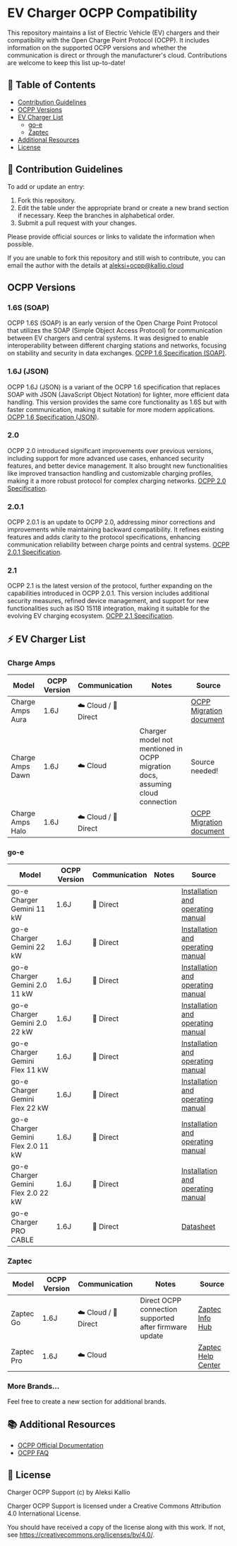 # EV Charger OCPP Compatibility

This repository maintains a list of Electric Vehicle (EV) chargers and their compatibility with the Open Charge Point Protocol (OCPP). It includes information on the supported OCPP versions and whether the communication is direct or through the manufacturer's cloud. Contributions are welcome to keep this list up-to-date!

## 📜 Table of Contents

- [Contribution Guidelines](#contribution-guidelines)
- [OCPP Versions](#ocpp-versions)
- [EV Charger List](#ev-charger-list)
  - [go-e](#go-e)
  - [Zaptec](#zaptec)
- [Additional Resources](#additional-resources)
- [License](#license)

## 📝 Contribution Guidelines

To add or update an entry:
1. Fork this repository.
2. Edit the table under the appropriate brand or create a new brand section if necessary. Keep the branches in alphabetical order.
3. Submit a pull request with your changes.

Please provide official sources or links to validate the information when possible.

If you are unable to fork this repository and still wish to contribute, you can email the author with the details at <aleksi+ocpp@kallio.cloud>

## OCPP Versions

### 1.6S (SOAP)

OCPP 1.6S (SOAP) is an early version of the Open Charge Point Protocol that utilizes the SOAP (Simple Object Access Protocol) for communication between EV chargers and central systems. It was designed to enable interoperability between different charging stations and networks, focusing on stability and security in data exchanges. [OCPP 1.6 Specification (SOAP)](https://www.openchargealliance.org/protocols/ocpp-16/).

### 1.6J (JSON)

OCPP 1.6J (JSON) is a variant of the OCPP 1.6 specification that replaces SOAP with JSON (JavaScript Object Notation) for lighter, more efficient data handling. This version provides the same core functionality as 1.6S but with faster communication, making it suitable for more modern applications. [OCPP 1.6 Specification (JSON)](https://www.openchargealliance.org/protocols/ocpp-16/).

### 2.0

OCPP 2.0 introduced significant improvements over previous versions, including support for more advanced use cases, enhanced security features, and better device management. It also brought new functionalities like improved transaction handling and customizable charging profiles, making it a more robust protocol for complex charging networks. [OCPP 2.0 Specification](https://www.openchargealliance.org/protocols/ocpp-20/).

### 2.0.1

OCPP 2.0.1 is an update to OCPP 2.0, addressing minor corrections and improvements while maintaining backward compatibility. It refines existing features and adds clarity to the protocol specifications, enhancing communication reliability between charge points and central systems. [OCPP 2.0.1 Specification](https://www.openchargealliance.org/protocols/ocpp-201/).

### 2.1

OCPP 2.1 is the latest version of the protocol, further expanding on the capabilities introduced in OCPP 2.0.1. This version includes additional security measures, refined device management, and support for new functionalities such as ISO 15118 integration, making it suitable for the evolving EV charging ecosystem. [OCPP 2.1 Specification](https://www.openchargealliance.org/protocols/ocpp-21/).

## ⚡️ EV Charger List

### Charge Amps

| Model | OCPP Version | Communication | Notes | Source |
|-------------------|---------------|----------------------|-----------------------------------------|----------------------------------|
| Charge Amps Aura | 1.6J | ☁️ Cloud / 🔌 Direct |  | [OCPP Migration document](https://wwwchargeampscom.cdn.triggerfish.cloud/uploads/2024/08/ChargeAmps_OCPP-Migration_V3_Admins-Users-20240829.pdf) |
| Charge Amps Dawn | 1.6J | ☁️ Cloud | Charger model not mentioned in OCPP migration docs, assuming cloud connection | Source needed! |
| Charge Amps Halo | 1.6J | ☁️ Cloud / 🔌 Direct |  | [OCPP Migration document](https://wwwchargeampscom.cdn.triggerfish.cloud/uploads/2024/08/ChargeAmps_OCPP-Migration_V3_Admins-Users-20240829.pdf) |


### go-e

| Model | OCPP Version | Communication | Notes | Source |
|-------------------|---------------|----------------------|-----------------------------------------|----------------------------------|
| go-e Charger Gemini 11 kW | 1.6J | 🔌 Direct |  | [Installation and operating manual](https://go-e.com/fileadmin/Support/Anleitungen/Englisch/go-e-charger-gemini-installation-and-operating-manual.pdf) |
| go-e Charger Gemini 22 kW | 1.6J | 🔌 Direct |  | [Installation and operating manual](https://go-e.com/fileadmin/Support/Anleitungen/Englisch/go-e-charger-gemini-installation-and-operating-manual.pdf) |
| go-e Charger Gemini 2.0 11 kW | 1.6J | 🔌 Direct |  | [Installation and operating manual](https://go-e.com/fileadmin/Support/Anleitungen/Englisch/go-e-charger-gemini-installation-and-operating-manual.pdf) |
| go-e Charger Gemini 2.0 22 kW | 1.6J | 🔌 Direct |  | [Installation and operating manual](https://go-e.com/fileadmin/Support/Anleitungen/Englisch/go-e-charger-gemini-installation-and-operating-manual.pdf) |
| go-e Charger Gemini Flex 11 kW | 1.6J | 🔌 Direct |  | [Installation and operating manual](https://go-e.com/fileadmin/Support/Anleitungen/Englisch/go-e-charger-gemini-flex-installation-and-operating-manual.pdf) |
| go-e Charger Gemini Flex 22 kW | 1.6J | 🔌 Direct |  | [Installation and operating manual](https://go-e.com/fileadmin/Support/Anleitungen/Englisch/go-e-charger-gemini-flex-installation-and-operating-manual.pdf) |
| go-e Charger Gemini Flex 2.0 11 kW | 1.6J | 🔌 Direct |  | [Installation and operating manual](https://go-e.com/fileadmin/Support/Anleitungen/Englisch/go-e-charger-gemini-flex-installation-and-operating-manual.pdf) |
| go-e Charger Gemini Flex 2.0 22 kW | 1.6J | 🔌 Direct |  | [Installation and operating manual](https://go-e.com/fileadmin/Support/Anleitungen/Englisch/go-e-charger-gemini-flex-installation-and-operating-manual.pdf) |
| go-e Charger PRO CABLE | 1.6J | 🔌 Direct |  | [Datasheet](https://go-e.com/fileadmin/Support/Anleitungen/Englisch/go-e-charger-pro-datasheet.pdf) |

### Zaptec

| Model | OCPP Version | Communication | Notes | Source |
|------------------|--------------|----------------|-----------------------------------------|----------------------------------|
| Zaptec Go | 1.6J | ☁️ Cloud / 🔌 Direct | Direct OCPP connection supported after firmware update | [Zaptec Info Hub](https://www.zaptec.com/info-hub/inside-zaptec/ocpp) |
| Zaptec Pro | 1.6J | ☁️ Cloud | | [Zaptec Help Center](https://help.zaptec.com/hc/en-001/articles/4530001974033-Zaptec-Cloud-and-OCPP-Integration#h_01HF9AAA8G4GPFEXEYDZX0HQM8) |

### More Brands...

Feel free to create a new section for additional brands.

## 📚 Additional Resources

- [OCPP Official Documentation](https://www.openchargealliance.org/protocols/ocpp/)
- [OCPP FAQ](https://www.openchargealliance.org/protocols/ocpp/faq/)

## 📄 License

Charger OCPP Support (c) by Aleksi Kallio

Charger OCPP Support is licensed under a Creative Commons Attribution 4.0 International License.

You should have received a copy of the license along with this work. If not, see <https://creativecommons.org/licenses/by/4.0/>.
